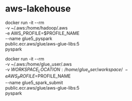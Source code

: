 # aws-lakehouse

docker run -it --rm \
    -v ~/.aws:/home/hadoop/.aws \
    -e AWS_PROFILE=$PROFILE_NAME \
    --name glue5_pyspark \
    public.ecr.aws/glue/aws-glue-libs:5 \
    pyspark

docker run -it --rm \
    -v ~/.aws:/home/glue_user/.aws \
    -v $WORKSPACE_LOCATION:/home/glue_user/workspace/ \
    -e AWS_PROFILE=$PROFILE_NAME \
    --name glue5_spark_submit \
    public.ecr.aws/glue/aws-glue-libs:5 \
    pyspark